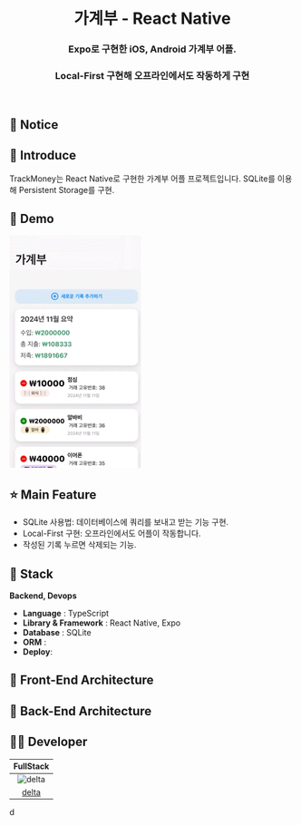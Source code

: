 <h1 align="middle">가계부 - React Native</h1>
<h3 align="middle">Expo로 구현한 iOS, Android 가계부 어플. </h3>
<h3 align="middle">Local-First 구현해 오프라인에서도 작동하게 구현 </h3>

<br/>

## 📌 Notice

## 📝 Introduce

TrackMoney는 React Native로 구현한 가계부 어플 프로젝트입니다.
SQLite를 이용해 Persistent Storage를 구현.

## 🐤 Demo

<!-- <img src="demo.GIF> -->
<img src="./demo.GIF" width="232"/>

## ⭐ Main Feature

- SQLite 사용법: 데이터베이스에 쿼리를 보내고 받는 기능 구현.
- Local-First 구현: 오프라인에서도 어플이 작동합니다.
- 작성된 기록 누르면 삭제되는 기능.

## 🔧 Stack

**Backend, Devops**

- **Language** : TypeScript
- **Library & Framework** : React Native, Expo
- **Database** : SQLite
- **ORM** :
- **Deploy**:

## 🔨 Front-End Architecture

## 🔨 Back-End Architecture

## 🙋‍♂️ Developer

| FullStack  
| :----------------------------------------------------------------------------------------:
| <img src="https://avatars.githubusercontent.com/u/149219075?v=4" width=400px alt="delta"/> |
| [delta](https://github.com/deltam3) |
d
